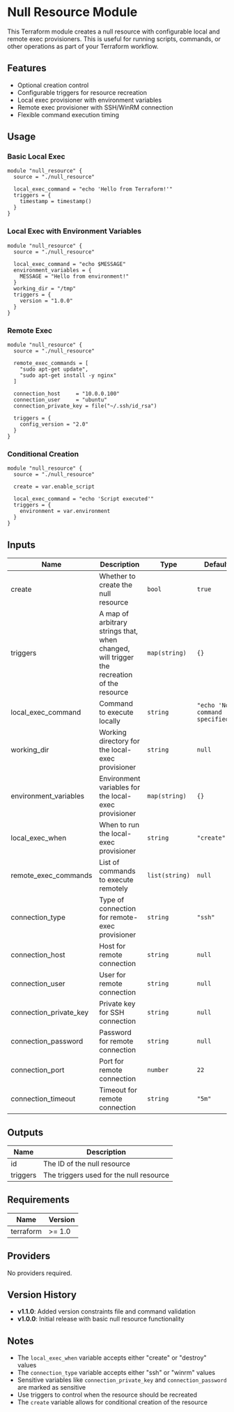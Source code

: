 # Null Resource Module

This Terraform module creates a null resource with configurable local and remote exec provisioners. This is useful for running scripts, commands, or other operations as part of your Terraform workflow.

## Features

- Optional creation control
- Configurable triggers for resource recreation
- Local exec provisioner with environment variables
- Remote exec provisioner with SSH/WinRM connection
- Flexible command execution timing

## Usage

### Basic Local Exec

```hcl
module "null_resource" {
  source = "./null_resource"

  local_exec_command = "echo 'Hello from Terraform!'"
  triggers = {
    timestamp = timestamp()
  }
}
```

### Local Exec with Environment Variables

```hcl
module "null_resource" {
  source = "./null_resource"

  local_exec_command = "echo $MESSAGE"
  environment_variables = {
    MESSAGE = "Hello from environment!"
  }
  working_dir = "/tmp"
  triggers = {
    version = "1.0.0"
  }
}
```

### Remote Exec

```hcl
module "null_resource" {
  source = "./null_resource"

  remote_exec_commands = [
    "sudo apt-get update",
    "sudo apt-get install -y nginx"
  ]
  
  connection_host     = "10.0.0.100"
  connection_user     = "ubuntu"
  connection_private_key = file("~/.ssh/id_rsa")
  
  triggers = {
    config_version = "2.0"
  }
}
```

### Conditional Creation

```hcl
module "null_resource" {
  source = "./null_resource"

  create = var.enable_script
  
  local_exec_command = "echo 'Script executed'"
  triggers = {
    environment = var.environment
  }
}
```

## Inputs

| Name | Description | Type | Default | Required |
|------|-------------|------|---------|:--------:|
| create | Whether to create the null resource | `bool` | `true` | no |
| triggers | A map of arbitrary strings that, when changed, will trigger the recreation of the resource | `map(string)` | `{}` | no |
| local_exec_command | Command to execute locally | `string` | `"echo 'No command specified'"` | no |
| working_dir | Working directory for the local-exec provisioner | `string` | `null` | no |
| environment_variables | Environment variables for the local-exec provisioner | `map(string)` | `{}` | no |
| local_exec_when | When to run the local-exec provisioner | `string` | `"create"` | no |
| remote_exec_commands | List of commands to execute remotely | `list(string)` | `null` | no |
| connection_type | Type of connection for remote-exec provisioner | `string` | `"ssh"` | no |
| connection_host | Host for remote connection | `string` | `null` | no |
| connection_user | User for remote connection | `string` | `null` | no |
| connection_private_key | Private key for SSH connection | `string` | `null` | no |
| connection_password | Password for remote connection | `string` | `null` | no |
| connection_port | Port for remote connection | `number` | `22` | no |
| connection_timeout | Timeout for remote connection | `string` | `"5m"` | no |

## Outputs

| Name | Description |
|------|-------------|
| id | The ID of the null resource |
| triggers | The triggers used for the null resource |

## Requirements

| Name | Version |
|------|---------|
| terraform | >= 1.0 |

## Providers

No providers required.

## Version History

- **v1.1.0**: Added version constraints file and command validation
- **v1.0.0**: Initial release with basic null resource functionality

## Notes

- The `local_exec_when` variable accepts either "create" or "destroy" values
- The `connection_type` variable accepts either "ssh" or "winrm" values
- Sensitive variables like `connection_private_key` and `connection_password` are marked as sensitive
- Use triggers to control when the resource should be recreated
- The `create` variable allows for conditional creation of the resource
